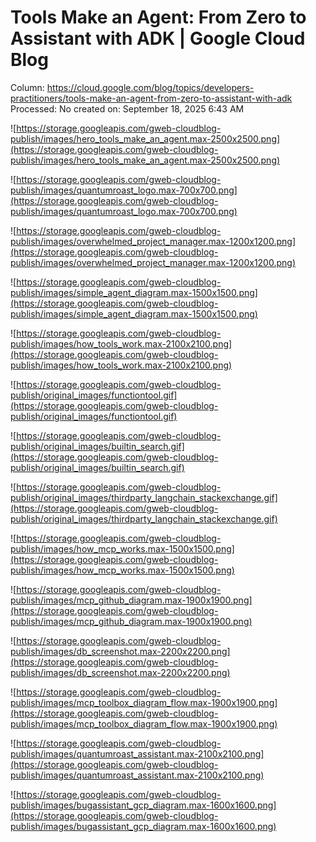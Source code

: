 # Tools Make an Agent: From Zero to Assistant with ADK | Google Cloud Blog

Column: https://cloud.google.com/blog/topics/developers-practitioners/tools-make-an-agent-from-zero-to-assistant-with-adk
Processed: No
created on: September 18, 2025 6:43 AM

![https://storage.googleapis.com/gweb-cloudblog-publish/images/hero_tools_make_an_agent.max-2500x2500.png](https://storage.googleapis.com/gweb-cloudblog-publish/images/hero_tools_make_an_agent.max-2500x2500.png)

![https://storage.googleapis.com/gweb-cloudblog-publish/images/quantumroast_logo.max-700x700.png](https://storage.googleapis.com/gweb-cloudblog-publish/images/quantumroast_logo.max-700x700.png)

![https://storage.googleapis.com/gweb-cloudblog-publish/images/overwhelmed_project_manager.max-1200x1200.png](https://storage.googleapis.com/gweb-cloudblog-publish/images/overwhelmed_project_manager.max-1200x1200.png)

![https://storage.googleapis.com/gweb-cloudblog-publish/images/simple_agent_diagram.max-1500x1500.png](https://storage.googleapis.com/gweb-cloudblog-publish/images/simple_agent_diagram.max-1500x1500.png)

![https://storage.googleapis.com/gweb-cloudblog-publish/images/how_tools_work.max-2100x2100.png](https://storage.googleapis.com/gweb-cloudblog-publish/images/how_tools_work.max-2100x2100.png)

![https://storage.googleapis.com/gweb-cloudblog-publish/original_images/functiontool.gif](https://storage.googleapis.com/gweb-cloudblog-publish/original_images/functiontool.gif)

![https://storage.googleapis.com/gweb-cloudblog-publish/original_images/builtin_search.gif](https://storage.googleapis.com/gweb-cloudblog-publish/original_images/builtin_search.gif)

![https://storage.googleapis.com/gweb-cloudblog-publish/original_images/thirdparty_langchain_stackexchange.gif](https://storage.googleapis.com/gweb-cloudblog-publish/original_images/thirdparty_langchain_stackexchange.gif)

![https://storage.googleapis.com/gweb-cloudblog-publish/images/how_mcp_works.max-1500x1500.png](https://storage.googleapis.com/gweb-cloudblog-publish/images/how_mcp_works.max-1500x1500.png)

![https://storage.googleapis.com/gweb-cloudblog-publish/images/mcp_github_diagram.max-1900x1900.png](https://storage.googleapis.com/gweb-cloudblog-publish/images/mcp_github_diagram.max-1900x1900.png)

![https://storage.googleapis.com/gweb-cloudblog-publish/images/db_screenshot.max-2200x2200.png](https://storage.googleapis.com/gweb-cloudblog-publish/images/db_screenshot.max-2200x2200.png)

![https://storage.googleapis.com/gweb-cloudblog-publish/images/mcp_toolbox_diagram_flow.max-1900x1900.png](https://storage.googleapis.com/gweb-cloudblog-publish/images/mcp_toolbox_diagram_flow.max-1900x1900.png)

![https://storage.googleapis.com/gweb-cloudblog-publish/images/quantumroast_assistant.max-2100x2100.png](https://storage.googleapis.com/gweb-cloudblog-publish/images/quantumroast_assistant.max-2100x2100.png)

![https://storage.googleapis.com/gweb-cloudblog-publish/images/bugassistant_gcp_diagram.max-1600x1600.png](https://storage.googleapis.com/gweb-cloudblog-publish/images/bugassistant_gcp_diagram.max-1600x1600.png)